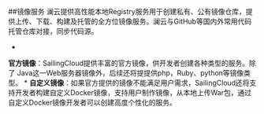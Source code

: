 ##镜像服务
澜云提供高性能本地Registry服务用于创建私有、公有镜像仓库，提供上传、下载、构建及托管的全方位镜像服务。澜云与GitHub等国内外常用代码托管仓库对接，同步代码源。

* 
**官方镜像**：SailingCloud提供丰富的官方镜像，供开发者创建各种类型的服务。除了 Java这一Web服务器镜像外，后续还将提提供php，Ruby、python等镜像类型。
* 
**自定义镜像**：如果官方提供的镜像不能满足用户需求，SailingCloud还将支持开发者构建自定义Docker镜像，支持用户制作镜像，从本地上传War包，通过自定义Docker镜像开发者可以创建高度个性化的服务。
